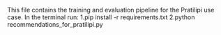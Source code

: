 This file contains the training and evaluation pipeline for the Pratilipi use case.
In the terminal run:
1.pip install -r requirements.txt
2.python recommendations_for_pratilipi.py
